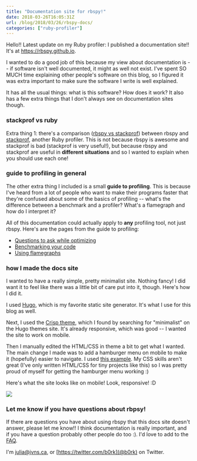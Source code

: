 ```yaml
---
title: "Documentation site for rbspy!"
date: 2018-03-26T16:05:31Z
url: /blog/2018/03/26/rbspy-docs/
categories: ["ruby-profiler"]
---
```


Hello!! Latest update on my Ruby profiler: I published a documentation site!! It's at
https://rbspy.github.io. 

I wanted to do a good job of this because my view about documentation is -- if software isn't well
documented, it might as well not exist. I've spent SO MUCH time explaining other people's software
on this blog, so I figured it was extra important to make sure the software I write is well
explained.

It has all the usual things: what is this software? How does it work? It also has a few extra things
that I don't always see on documentation sites though.

### stackprof vs ruby

Extra thing 1: there's a comparison ([rbspy vs stackprof](https://rbspy.github.io/rbspy-vs-stackprof/)) between rbspy and [stackprof](https://github.com/tmm1/stackprof),
another Ruby profiler. This is not because rbspy is awesome and stackprof is bad (stackprof is very
useful!), but because rbspy and stackprof are useful in **different situations** and so I wanted to
explain when you should use each one!

### guide to profiling in general

The other extra thing I included is a small **guide to profiling**. This is because
I've heard from a lot of people who want to make their programs faster that they're confused about
some of the basics of profiling -- what's the difference between a benchmark and a profiler? What's
a flamegraph and how do I interpret it?

All of this documentation could actually apply to **any** profiling tool, not just rbspy. Here's are
the pages from the guide to profiling:

* [Questions to ask while optimizing](https://rbspy.github.io/optimization-questions/)
* [Benchmarking your code](https://rbspy.github.io/benchmarking-your-code/)
* [Using flamegraphs](https://rbspy.github.io/using-flamegraphs/)

### how I made the docs site

I wanted to have a really simple, pretty minimalist site. Nothing fancy! I did want it to feel like
there was a little bit of care put into it, though. Here's how I did it.

I used [Hugo](https://gohugo.io), which is my favorite static site generator. It's what I use for
this blog as well.

Next, I used the [Crisp theme](https://themes.gohugo.io/crisp/), which I found by searching for
"minimalist" on the Hugo themes site. It's already responsive, which was good -- I wanted the site
to work on mobile.

Then I manually edited the HTML/CSS in theme a bit to get what I wanted. The main change I made was
to add a hamburger menu on mobile to make it (hopefully) easier to navigate. I used [this example](https://codepen.io/erikterwan/pen/EVzeRP).  My CSS skills aren't great (I've only written
HTML/CSS for tiny projects like this) so I was pretty proud of myself for getting the hamburger menu
working :)

Here's what the site looks like on mobile! Look, responsive! :D

<img src="https://jvns.ca/images/rbspy-site-mobile.png">

### Let me know if you have questions about rbpsy!

If there are questions you have about using rbspy that this docs site doesn't answer, please let me
know!!  I think documentation is really important, and if you have a question probably other people
do too :). I'd love to add to the [FAQ](https://rbspy.github.io/using-rbspy/#faq).
    
I'm julia@jvns.ca, or [https://twitter.com/b0rk](@b0rk) on Twitter.

